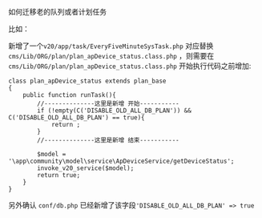 如何迁移老的队列或者计划任务

比如：

新增了一个`v20/app/task/EveryFiveMinuteSysTask.php` 
对应替换 `cms/Lib/ORG/plan/plan_apDevice_status.class.php` ，则需要在`cms/Lib/ORG/plan/plan_apDevice_status.class.php`
开始执行代码之前增加:

```
class plan_apDevice_status extends plan_base
{
    public function runTask(){
        //--------------这里是新增 开始-----------
	    if (!empty(C('DISABLE_OLD_ALL_DB_PLAN')) && C('DISABLE_OLD_ALL_DB_PLAN') == true){
		    return ;
	    }
	    //--------------这里是新增 结束-----------

        $model = '\app\community\model\service\ApDeviceService/getDeviceStatus';
        invoke_v20_service($model);
        return true;
    }
}
```

另外确认 `conf/db.php` 已经新增了该字段` 'DISABLE_OLD_ALL_DB_PLAN' => true `

